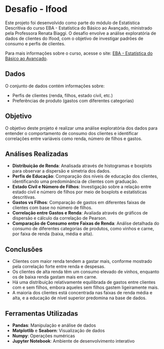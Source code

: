 # Desafio - Ifood

Este projeto foi desenvolvido como parte do módulo de Estatística Descritiva do curso EBA - Estatística do Básico ao Avançado, ministrado pela Professora Renata Biaggi. 
O desafio envolve a análise exploratória de dados de clientes do Ifood, com o objetivo de investigar padrões de consumo e perfis de clientes. 

Para mais informações sobre o curso, acesse o site: [EBA - Estatística do Básico ao Avançado](https://renatabiaggi.com/eba/).

## Dados

O conjunto de dados contém informações sobre:
- Perfis de clientes (renda, filhos, estado civil, etc.)
- Preferências de produto (gastos com diferentes categorias)

## Objetivo
O objetivo deste projeto é realizar uma análise exploratória dos dados para entender o comportamento de consumo dos clientes e identificar correlações entre variáveis como renda, número de filhos e gastos.

## Análises Realizadas
- **Distribuição de Renda**: Analisada através de histogramas e boxplots para observar a dispersão e simetria dos dados.
- **Perfis de Educação**: Comparação dos níveis de educação dos clientes, identificando uma predominância de clientes com graduação.
- **Estado Civil e Número de Filhos**: Investigação sobre a relação entre estado civil e número de filhos por meio de boxplots e estatísticas descritivas.
- **Gastos vs Filhos**: Comparação de gastos em diferentes faixas de clientes com base no número de filhos.
- **Correlação entre Gastos e Renda**: Avaliada através de gráficos de dispersão e cálculo da correlação de Pearson.
- **Comparação de Consumo entre Faixas de Renda**: Análise detalhada do consumo de diferentes categorias de produtos, como vinhos e carne, por faixa de renda (baixa, média e alta).

## Conclusões
- Clientes com maior renda tendem a gastar mais, conforme mostrado pela correlação forte entre renda e despesas.
- Os clientes de alta renda têm um consumo elevado de vinhos, enquanto os de baixa renda gastam mais em carne.
- Há uma distribuição relativamente equilibrada de gastos entre clientes com e sem filhos, embora aqueles sem filhos gastem ligeiramente mais.
- A maioria dos clientes está concentrada nas faixas de renda média e alta, e a educação de nível superior predomina na base de dados.

## Ferramentas Utilizadas
- **Pandas**: Manipulação e análise de dados
- **Matplotlib** e **Seaborn**: Visualização de dados
- **Numpy**: Operações numéricas
- **Jupyter Notebook**: Ambiente de desenvolvimento interativo
